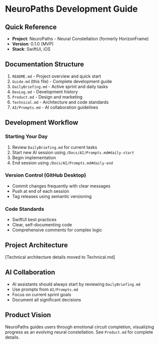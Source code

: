 # NeuroPaths Development Guide

## Quick Reference
- **Project**: NeuroPaths - Neural Constellation (formerly HorizonFrame)
- **Version**: 0.1.0 (MVP)
- **Stack**: SwiftUI, iOS

## Documentation Structure
1. `README.md` - Project overview and quick start
2. `Guide.md` (this file) - Complete development guide
3. `DailyBriefing.md` - Active sprint and daily tasks
4. `DevLog.md` - Development history
5. `Product.md` - Design and marketing
6. `Technical.md` - Architecture and code standards
7. `AI/Prompts.md` - AI collaboration guidelines

## Development Workflow

### Starting Your Day
1. Review `DailyBriefing.md` for current tasks
2. Start new AI session using `/Docs/AI/Prompts.md#daily-start`
3. Begin implementation
4. End session using `/Docs/AI/Prompts.md#daily-end`

### Version Control (GitHub Desktop)
- Commit changes frequently with clear messages
- Push at end of each session
- Tag releases using semantic versioning

### Code Standards
- SwiftUI best practices
- Clear, self-documenting code
- Comprehensive comments for complex logic

## Project Architecture
[Technical architecture details moved to Technical.md]

## AI Collaboration
- AI assistants should always start by reviewing `DailyBriefing.md`
- Use prompts from `AI/Prompts.md`
- Focus on current sprint goals
- Document all significant decisions

## Product Vision
NeuroPaths guides users through emotional circuit completion, visualizing progress as an evolving neural constellation. See `Product.md` for complete details.
